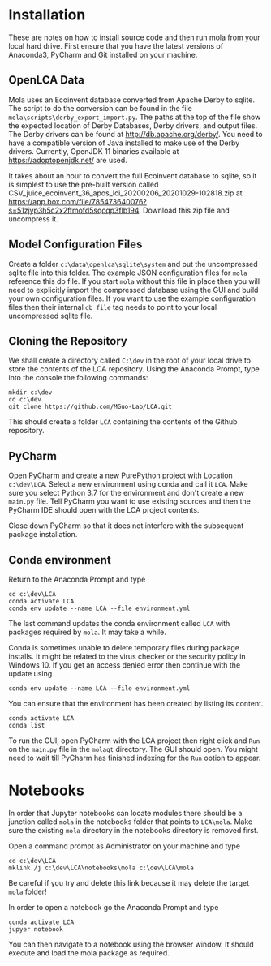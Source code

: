 # Installation

These are notes on how to install source code and then run mola from your local hard drive. First ensure that you have
the latest versions of Anaconda3, PyCharm and Git installed on your machine.

## OpenLCA Data

Mola uses an Ecoinvent database converted from Apache Derby to sqlite. The script to do
the conversion can be found in the file `mola\scripts\derby_export_import.py`. The paths at the top
 of the file show the expected location of Derby Databases, Derby drivers, and output files. The Derby drivers can be
 found at http://db.apache.org/derby/. You need to have a compatible version of Java installed to make use of the Derby
drivers. Currently, OpenJDK 11 binaries available at https://adoptopenjdk.net/ are used.

It takes about an hour to convert the full Ecoinvent database to sqlite, so it is simplest to use the pre-built version
called CSV_juice_ecoinvent_36_apos_lci_20200206_20201029-102818.zip
at https://app.box.com/file/785473640076?s=51zjyp3h5c2x2ftmofd5sqcqp3flb194. Download this
zip file and uncompress it.

## Model Configuration Files

Create a folder `c:\data\openlca\sqlite\system` and put the uncompressed sqlite file into this folder. The
example JSON configuration files for `mola` reference this db file. If you start `mola` without this file 
in place then you will need to explicitly import the compressed database using the GUI and build your own 
configuration files. If you want to use the example configuration files then their internal `db_file` tag needs 
to point to your local uncompressed sqlite file.

## Cloning the Repository

We shall create a directory called `C:\dev` in the root of your local drive to store the contents of the LCA repository. 
Using the Anaconda Prompt, type into the console the following commands:

```
mkdir c:\dev
cd c:\dev
git clone https://github.com/MGuo-Lab/LCA.git
```
This should create a folder `LCA` containing the contents of the Github repository.

## PyCharm

Open PyCharm and create a new PurePython project with Location `c:\dev\LCA`. Select a new environment using conda
and call it `LCA`. Make sure you select Python 3.7 for the environment and don't
create a new `main.py` file. Tell PyCharm you want to use existing sources and then the PyCharm IDE should open with 
the LCA project contents.

Close down PyCharm so that it does not interfere with the subsequent package installation. 

## Conda environment

Return to the Anaconda Prompt and type

```
cd c:\dev\LCA
conda activate LCA
conda env update --name LCA --file environment.yml
```

The last command updates the conda environment called `LCA` with packages required by `mola`. It may take a while.

Conda is sometimes unable to delete temporary files during package installs. It might be related to the 
virus checker or the security policy in Windows 10. If you get an access denied error then continue with the
update using

```
conda env update --name LCA --file environment.yml
```

You can ensure that the environment has been created by listing its content.

```
conda activate LCA
conda list
```

To run the GUI, open PyCharm with the LCA project then right click and `Run` on the `main.py` file in the `molaqt`
directory. The GUI should open. You might need to wait till PyCharm has finished indexing for the `Run` option
to appear. 



# Notebooks

In order that Jupyter notebooks can locate modules there should be a junction called `mola` in
the notebooks folder that points to `LCA\mola`. Make sure the existing `mola` directory in the notebooks directory is
removed first.

Open a command prompt as Administrator on your machine and type

```
cd c:\dev\LCA
mklink /j c:\dev\LCA\notebooks\mola c:\dev\LCA\mola
```

Be careful if you try and delete this link because it may delete the target `mola` folder!

In order to open a notebook go the Anaconda Prompt and type

```
conda activate LCA
jupyer notebook
```

You can then navigate to a notebook using the browser window. It should execute
and load the mola package as required.